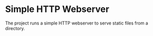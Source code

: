 # Simple HTTP Webserver

The project runs a simple HTTP webserver to serve static files from a directory.
